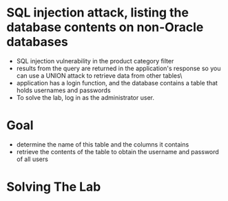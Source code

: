 # SQL injection attack, listing the database contents on non-Oracle databases
- SQL injection vulnerability in the product category filter
- results from the query are returned in the application's response so you can use a UNION attack to retrieve data from other tables\
- application has a login function, and the database contains a table that holds usernames and passwords
- To solve the lab, log in as the administrator user.
# Goal
- determine the name of this table and the columns it contains
- retrieve the contents of the table to obtain the username and password of all users
# Solving The Lab
